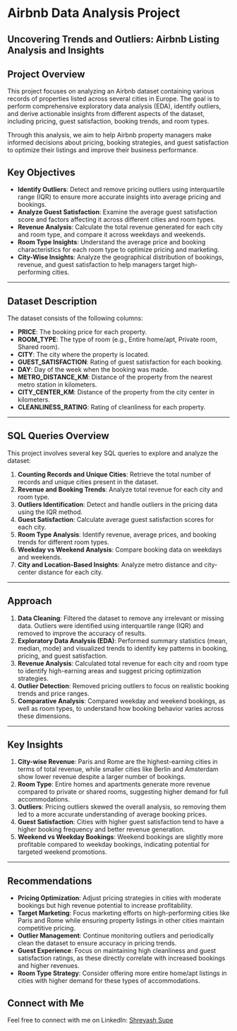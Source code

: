 # Airbnb Data Analysis Project
## Uncovering Trends and Outliers: Airbnb Listing Analysis and Insights

## Project Overview

This project focuses on analyzing an Airbnb dataset containing various records of properties listed across several cities in Europe. The goal is to perform comprehensive exploratory data analysis (EDA), identify outliers, and derive actionable insights from different aspects of the dataset, including pricing, guest satisfaction, booking trends, and room types.

Through this analysis, we aim to help Airbnb property managers make informed decisions about pricing, booking strategies, and guest satisfaction to optimize their listings and improve their business performance.

## Key Objectives

- **Identify Outliers**: Detect and remove pricing outliers using interquartile range (IQR) to ensure more accurate insights into average pricing and bookings.
- **Analyze Guest Satisfaction**: Examine the average guest satisfaction score and factors affecting it across different cities and room types.
- **Revenue Analysis**: Calculate the total revenue generated for each city and room type, and compare it across weekdays and weekends.
- **Room Type Insights**: Understand the average price and booking characteristics for each room type to optimize pricing and marketing.
- **City-Wise Insights**: Analyze the geographical distribution of bookings, revenue, and guest satisfaction to help managers target high-performing cities.

---

## Dataset Description

The dataset consists of the following columns:

- **PRICE**: The booking price for each property.
- **ROOM_TYPE**: The type of room (e.g., Entire home/apt, Private room, Shared room).
- **CITY**: The city where the property is located.
- **GUEST_SATISFACTION**: Rating of guest satisfaction for each booking.
- **DAY**: Day of the week when the booking was made.
- **METRO_DISTANCE_KM**: Distance of the property from the nearest metro station in kilometers.
- **CITY_CENTER_KM**: Distance of the property from the city center in kilometers.
- **CLEANLINESS_RATING**: Rating of cleanliness for each property.
  
---

## SQL Queries Overview

This project involves several key SQL queries to explore and analyze the dataset:

1. **Counting Records and Unique Cities**: Retrieve the total number of records and unique cities present in the dataset.
2. **Revenue and Booking Trends**: Analyze total revenue for each city and room type.
3. **Outliers Identification**: Detect and handle outliers in the pricing data using the IQR method.
4. **Guest Satisfaction**: Calculate average guest satisfaction scores for each city.
5. **Room Type Analysis**: Identify revenue, average prices, and booking trends for different room types.
6. **Weekday vs Weekend Analysis**: Compare booking data on weekdays and weekends.
7. **City and Location-Based Insights**: Analyze metro distance and city-center distance for each city.

---

## Approach

1. **Data Cleaning**: Filtered the dataset to remove any irrelevant or missing data. Outliers were identified using interquartile range (IQR) and removed to improve the accuracy of results.
2. **Exploratory Data Analysis (EDA)**: Performed summary statistics (mean, median, mode) and visualized trends to identify key patterns in booking, pricing, and guest satisfaction.
3. **Revenue Analysis**: Calculated total revenue for each city and room type to identify high-earning areas and suggest pricing optimization strategies.
4. **Outlier Detection**: Removed pricing outliers to focus on realistic booking trends and price ranges.
5. **Comparative Analysis**: Compared weekday and weekend bookings, as well as room types, to understand how booking behavior varies across these dimensions.

---

## Key Insights

1. **City-wise Revenue**: Paris and Rome are the highest-earning cities in terms of total revenue, while smaller cities like Berlin and Amsterdam show lower revenue despite a larger number of bookings.
2. **Room Type**: Entire homes and apartments generate more revenue compared to private or shared rooms, suggesting higher demand for full accommodations.
3. **Outliers**: Pricing outliers skewed the overall analysis, so removing them led to a more accurate understanding of average booking prices.
4. **Guest Satisfaction**: Cities with higher guest satisfaction tend to have a higher booking frequency and better revenue generation.
5. **Weekend vs Weekday Bookings**: Weekend bookings are slightly more profitable compared to weekday bookings, indicating potential for targeted weekend promotions.

---

## Recommendations

- **Pricing Optimization**: Adjust pricing strategies in cities with moderate bookings but high revenue potential to increase profitability.
- **Target Marketing**: Focus marketing efforts on high-performing cities like Paris and Rome while ensuring property listings in other cities maintain competitive pricing.
- **Outlier Management**: Continue monitoring outliers and periodically clean the dataset to ensure accuracy in pricing trends.
- **Guest Experience**: Focus on maintaining high cleanliness and guest satisfaction ratings, as these directly correlate with increased bookings and higher revenues.
- **Room Type Strategy**: Consider offering more entire home/apt listings in cities with higher demand for these types of accommodations.

## Connect with Me

Feel free to connect with me on LinkedIn: [Shreyash Supe](https://www.linkedin.com/in/shreyashsupe/)

